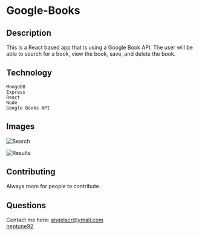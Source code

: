 # Google-Books

  ## Description
  This is a React based app that is using a Google Book API. The user will be able to search for a book,
  view the book, save, and delete the book.
 
  ## Technology
    MongoDB
    Express
    React
    Node
    Google Books API

  ## Images
   ![Search](https://scontent-dfw5-2.xx.fbcdn.net/v/t1.6435-9/209217498_1843521312495146_8743769038067343674_n.jpg?_nc_cat=100&ccb=1-3&_nc_sid=730e14&_nc_ohc=hRLPjDDlW-0AX-nPwMv&_nc_oc=AQnU-IlimvisXAo8g884phKZVZw-rbAM7UNyXj4p50EPF8p8XGLDGFcfFhkVKH5ipCo&_nc_ht=scontent-dfw5-2.xx&oh=5299fe9915b1675880b8cfb60dd4933c&oe=60E0DBA9)

  ![Results](https://scontent-dfw5-2.xx.fbcdn.net/v/t1.6435-9/210219425_1843522369161707_4842464347885001163_n.jpg?_nc_cat=102&ccb=1-3&_nc_sid=730e14&_nc_ohc=ucQCvrXUMXUAX-Cnzd8&tn=uCZpXb2pkK72x1nv&_nc_ht=scontent-dfw5-2.xx&oh=33d4b96446143e219555ce46596c8f7a&oe=60E1B76C)


  ## Contributing
  Always room for people to contribute.

  ## Questions
  Contact me here: angelacr@ymail.com
  <br>
  [neptune92](github.com/neptune92)

